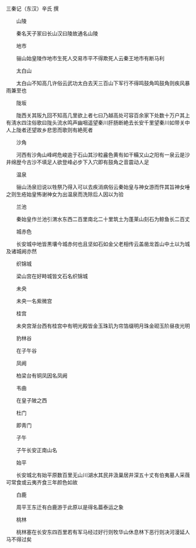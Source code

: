 三秦记（东汉）辛氏 撰


　　山陵

　　秦名天子冡曰长山汉曰陵故通名山陵

　　地市

　　骊山始皇陵作地市生死人交易市平不得欺死人云秦王地市有断马利

　　太白山

　　太白山不知高几许俗云武功太白去天三百山下军行不得鸣鼓角鸣鼓角则疾风暴雨兼至也

　　陇坂

　　陇西关其阪九回不知高几里欲上者七曰乃越高处可容百余家下处数十万户其上有淸水四注俗歌曰陇头流水鸣声幽咽遥望秦川肝肠断絶去长安千里望秦川如带关中人上陇者还望故乡悲思而歌则有絶死者

　　沙角

　　河西有沙角山峰崿危峻逾于石山其沙粒麄色黄有如干糒又山之阳有一泉云是沙井绵歴今古沙不填足人欲登峰必步下入穴即有鼓角之音震动人足

　　温泉

　　骊山汤泉旧说以牲祭乃得入可以去疾消病俗云秦始皇与神女游而忤其旨神女唾之则生疮始皇怖谢神女为出温泉而洗除后人因以为验

　　兰池

　　秦始皇作兰池引渭水东西二百里南北二十里筑土为蓬莱山刻石为鲸鱼长二百丈

　　城赤色

　　长安城中地皆黒壤今城赤何也且坚如石如金父老相传云盖凿龙首山中土以为城及诸城阙亦然

　　织锦城

　　梁山宫在好畤城皆文石名织锦城

　　未央

　　未央一名紫微宫

　　桂宫

　　未央宫渐台西有桂宫中有明光殿皆金玉珠玑为帘箔缀明月珠金砌玉阶昼夜光明

　　豹林谷

　　在子午谷

　　凤阙

　　柏梁台有铜凤因名凤阙

　　韦曲

　　在皇子陂之西

　　杜门

　　即靑门

　　子午

　　子午长安正南山名

　　始平

　　长安城北有始平原数百里无山川湖水其民井汲巢居井深五十丈有伯夷墓人采薇可常食或云夷齐食三年颜色如故

　　白鹿

　　周平王东迁有白鹿游于此原以是得名葢泰运之象

　　桃林

　　桃林塞在长安东四百里若有军马经过好行则牧华山休息林下恶行则决河漫延人马不得过矣


